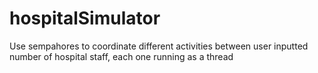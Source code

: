 # hospitalSimulator
Use sempahores to coordinate different activities between user inputted number of hospital staff, each one running as a thread
